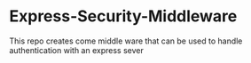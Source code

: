 # Express-Security-Middleware
 This repo creates come middle ware that can be used to handle authentication with an express sever
